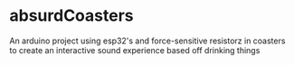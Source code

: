# absurdCoasters
An arduino project using esp32's and force-sensitive resistorz in coasters to create an interactive sound experience based off drinking things
